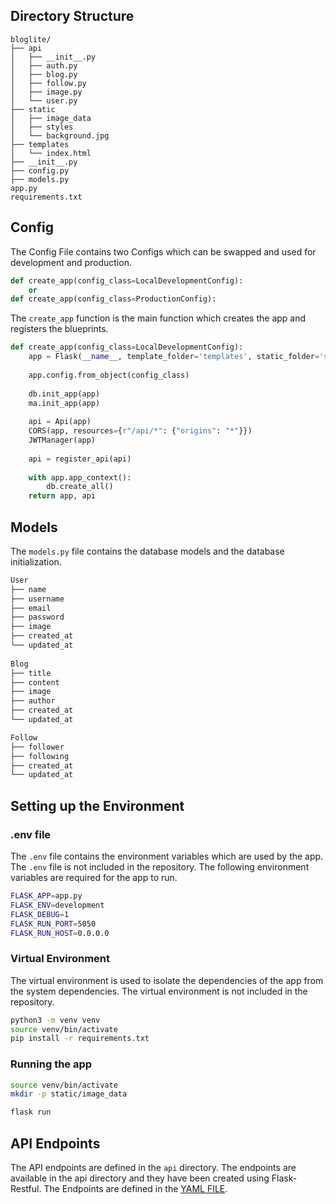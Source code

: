 ## Directory Structure

```
bloglite/
├── api
│   ├── __init__.py
│   ├── auth.py
│   ├── blog.py
│   ├── follow.py
│   ├── image.py
│   └── user.py
├── static
│   ├── image_data
│   ├── styles
│   └── background.jpg
├── templates
│   └── index.html
├── __init__.py
├── config.py
├── models.py
app.py
requirements.txt
```

## Config 
The Config File contains two Configs which can be swapped and used for development and production.

```python 
def create_app(config_class=LocalDevelopmentConfig):
    or
def create_app(config_class=ProductionConfig):
```

The `create_app` function is the main function which creates the app and registers the blueprints.

```python
def create_app(config_class=LocalDevelopmentConfig):
    app = Flask(__name__, template_folder='templates', static_folder='static')
    
    app.config.from_object(config_class)
    
    db.init_app(app)
    ma.init_app(app)
    
    api = Api(app)
    CORS(app, resources={r"/api/*": {"origins": "*"}})
    JWTManager(app)
    
    api = register_api(api)
    
    with app.app_context():
        db.create_all() 
    return app, api
```

## Models
The `models.py` file contains the database models and the database initialization.

```python
User 
├── name
├── username
├── email
├── password
├── image
├── created_at
└── updated_at
 
Blog
├── title
├── content
├── image
├── author
├── created_at
└── updated_at

Follow 
├── follower
├── following
├── created_at
└── updated_at
```

## Setting up the Environment 

### .env file 
The `.env` file contains the environment variables which are used by the app. The `.env` file is not included in the repository.
The following environment variables are required for the app to run.
```bash
FLASK_APP=app.py
FLASK_ENV=development
FLASK_DEBUG=1
FLASK_RUN_PORT=5050
FLASK_RUN_HOST=0.0.0.0
```

### Virtual Environment
The virtual environment is used to isolate the dependencies of the app from the system dependencies. The virtual environment is not included in the repository.

```bash
python3 -m venv venv
source venv/bin/activate
pip install -r requirements.txt
```

### Running the app
```bash
source venv/bin/activate
mkdir -p static/image_data

flask run 
```

## API Endpoints
The API endpoints are defined in the `api` directory. The endpoints are available in the api directory and they have been created using Flask-Restful.
The Endpoints are defined in the [YAML FILE](https://github.com/akhilsrinivasp/bloglite/blob/main/blite.yaml).
